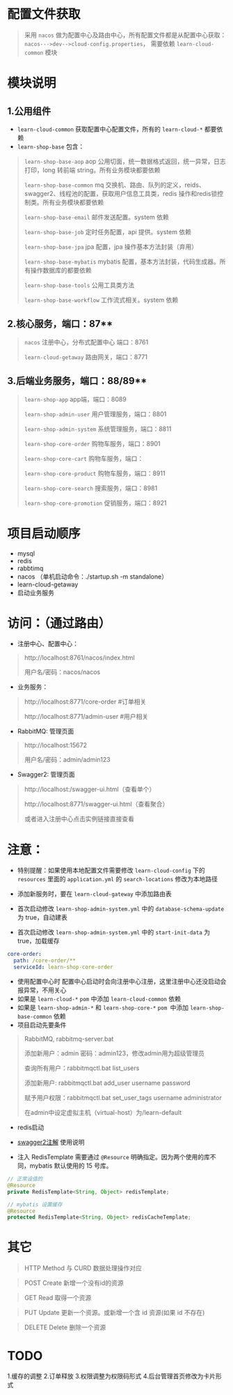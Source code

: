 # 配置文件获取

> 采用 `nacos` 做为配置中心及路由中心，所有配置文件都是从配置中心获取：`nacos--->dev-->cloud-config.properties`， 需要依赖 `learn-cloud-common` 模块

# 模块说明

## **1.公用组件**

- `learn-cloud-common` 获取配置中心配置文件，所有的 `learn-cloud-*` 都要依赖
- `learn-shop-base` 包含：

> `learn-shop-base-aop` aop 公用切面，统一数据格式返回，统一异常，日志打印，long 转前端 string。所有业务模块都要依赖
>
> `learn-shop-base-common` mq 交换机、路由、队列的定义，reids、swagger2、线程池的配置，获取用户信息工具类，redis 操作和redis锁控制类。所有业务模块都要依赖
>
> `learn-shop-base-email` 邮件发送配置。system 依赖
>
> `learn-shop-base-job` 定时任务配置，api 提供。system 依赖
>
> `learn-shop-base-jpa` jpa 配置，jpa 操作基本方法封装（弃用）
>
> `learn-shop-base-mybatis` mybatis 配置，基本方法封装，代码生成器。所有操作数据库的都要依赖
>
> `learn-shop-base-tools` 公用工具类方法
>
> `learn-shop-base-workflow` 工作流式相关。system 依赖

## **2.核心服务，端口：87****

> `nacos` 注册中心，分布式配置中心 端口：8761
>
> `learn-cloud-getaway` 路由网关，端口：8771

## **3.后端业务服务，端口：88/89****

> `learn-shop-app` app端，端口：8089
> 
> `learn-shop-admin-user` 用户管理服务，端口：8801
>
> `learn-shop-admin-system` 系统管理服务，端口：8811
>
> `learn-shop-core-order` 购物车服务，端口：8901
>
> `learn-shop-core-cart` 购物车服务，端口：
>
> `learn-shop-core-product` 购物车服务，端口：8911
>
> `learn-shop-core-search` 搜索服务，端口：8981
>
> `learn-shop-core-promotion` 促销服务，端口：8921

# 项目启动顺序
* mysql
* redis
* rabbtimq
* nacos （单机启动命令：./startup.sh -m standalone）
* learn-cloud-getaway
* 启动业务服务

# 访问：（通过路由）
- 注册中心、配置中心：
> http://localhost:8761/nacos/index.html
> 
> 用户名/密码：nacos/nacos

- 业务服务：
>http://localhost:8771/core-order #订单相关
> 
>http://localhost:8771/admin-user #用户相关

- RabbitMQ: 管理页面
>http://localhost:15672
> 
>用户名/密码：admin/admin123

- Swagger2: 管理页面 <br>
>http://localhost:<port>/swagger-ui.html（查看单个）
> 
>http://localhost:8771/swagger-ui.html（查看聚合）
> 
>或者进入注册中心点击实例链接直接查看

# **注意**：

- 特别提醒：如果使用本地配置文件需要修改 `learn-cloud-config` 下的 `resources` 里面的 `application.yml` 的 `search-locations` 修改为本地路径

- 添加新服务时，要在 `learn-cloud-gateway` 中添加路由表

- 首次启动修改 `learn-shop-admin-system.yml` 中的 `database-schema-update` 为 true，自动建表

- 首次启动修改 `learn-shop-admin-system.yml` 中的 `start-init-data` 为 true，加载缓存

```yaml
core-order:
  path: /core-order/**
  serviceId: learn-shop-core-order
```

- 使用配置中心时 配置中心启动时会向注册中心注册，这里注册中心还没启动会报异常，不用关心
- 如果是 `learn-cloud-*` `pom` 中添加 `learn-cloud-common` 依赖
- 如果是 `learn-shop-admin-*` 和 `learn-shop-core-*` `pom `中添加 `learn-shop-base-common` 依赖
- 项目启动先要条件

> RabbitMQ, rabbitmq-server.bat
> 
> 添加新用户：admin 密码：admin123，修改admin用为超级管理员
> 
> 查询所有用户：rabbitmqctl.bat list_users
> 
> 添加新用户: rabbitmqctl.bat add_user username password
> 
> 赋予用户权限：rabbitmqctl.bat set_user_tags username administrator
> 
> 在admin中设定虚拟主机（virtual-host）为/learn-default

- redis启动

- [swagger2注解](https://www.jianshu.com/p/12f4394462d5) 使用说明 <br/>

- 注入 RedisTemplate 需要通过 `@Resource` 明确指定。因为两个使用的库不同，mybatis 默认使用的 15 号库。

```java
// 正常设值的
@Resource
private RedisTemplate<String, Object> redisTemplate;

// mybatis 设置缓存
@Resource
protected RedisTemplate<String, Object> redisCacheTemplate;
```

# 其它
> HTTP Method 与 CURD 数据处理操作对应<br/>

> POST Create 新增一个没有id的资源<br/>

> GET Read 取得一个资源<br/>

> PUT Update 更新一个资源。或新增一个含 id 资源(如果 id 不存在)<br/>

> DELETE Delete 删除一个资源<br/>

# TODO
1.缓存的调整
2.订单释放
3.权限调整为权限码形式
4.后台管理首页修改为卡片形式

